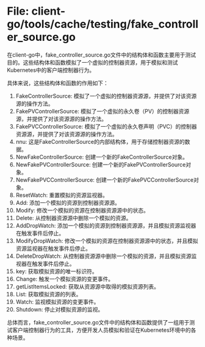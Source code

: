 # File: client-go/tools/cache/testing/fake_controller_source.go

在client-go中，fake_controller_source.go文件中的结构体和函数主要用于测试目的。这些结构体和函数模拟了一个虚拟的控制器资源，用于模拟和测试Kubernetes中的客户端控制器行为。

具体来说，这些结构体和函数的作用如下：

1. FakeControllerSource: 模拟了一个虚拟的控制器资源源，并提供了对该资源源的操作方法。
2. FakePVControllerSource: 模拟了一个虚拟的永久卷（PV）的控制器资源源，并提供了对该资源源的操作方法。
3. FakePVCControllerSource: 模拟了一个虚拟的永久卷声明（PVC）的控制器资源源，并提供了对该资源源的操作方法。
4. nnu: 这是FakeControllerSource的内部结构体，用于存储控制器资源的数据。
5. NewFakeControllerSource: 创建一个新的FakeControllerSource对象。
6. NewFakePVControllerSource: 创建一个新的FakePVControllerSource对象。
7. NewFakePVCControllerSource: 创建一个新的FakePVCControllerSource对象。
8. ResetWatch: 重置模拟的资源监视器。
9. Add: 添加一个模拟的资源到控制器资源源。
10. Modify: 修改一个模拟的资源在控制器资源源中的状态。
11. Delete: 从控制器资源源中删除一个模拟的资源。
12. AddDropWatch: 添加一个模拟的资源到控制器资源源，并且模拟资源监视器在触发事件后停止。
13. ModifyDropWatch: 修改一个模拟的资源在控制器资源源中的状态，并且模拟资源监视器在触发事件后停止。
14. DeleteDropWatch: 从控制器资源源中删除一个模拟的资源，并且模拟资源监视器在触发事件后停止。
15. key: 获取模拟资源的唯一标识符。
16. Change: 触发一个模拟资源的变更事件。
17. getListItemsLocked: 获取从资源源中取得的模拟资源列表。
18. List: 获取模拟资源的列表。
19. Watch: 监视模拟资源的变更事件。
20. Shutdown: 停止对模拟资源的监视。

总体而言，fake_controller_source.go文件中的结构体和函数提供了一组用于测试客户端控制器行为的工具，方便开发人员模拟和验证在Kubernetes环境中的各种场景。

